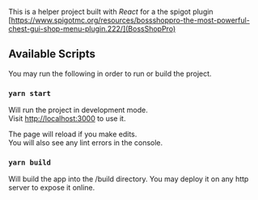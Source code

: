 This is a helper project built with *React* 
for a the spigot plugin [https://www.spigotmc.org/resources/bossshoppro-the-most-powerful-chest-gui-shop-menu-plugin.222/](BossShopPro)

## Available Scripts

You may run the following in order to run or build the project.

### `yarn start`

Will run the project in development mode.<br />
Visit [http://localhost:3000](http://localhost:3000) to use it.

The page will reload if you make edits.<br />
You will also see any lint errors in the console.

### `yarn build`

Will build the app into the /build directory.
You may deploy it on any http server to expose it online.